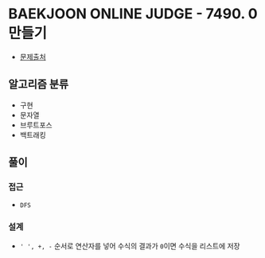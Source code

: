 # BAEKJOON ONLINE JUDGE - 7490. 0 만들기

- [문제출처](https://www.acmicpc.net/problem/7490 '7490. 0 만들기')

## 알고리즘 분류

- 구현
- 문자열
- 브루트포스
- 백트래킹

## 풀이

### 접근

- `DFS`

### 설계

- `' ', +, -` 순서로 연산자를 넣어 수식의 결과가 `0`이면 수식을 리스트에 저장
